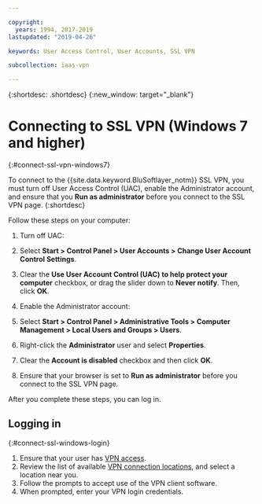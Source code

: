 ```yaml
---

copyright:
  years: 1994, 2017-2019
lastupdated: "2019-04-26"

keywords: User Access Control, User Accounts, SSL VPN

subcollection: iaas-vpn

---
```


{:shortdesc: .shortdesc}
{:new_window: target="_blank"}

# Connecting to SSL VPN (Windows 7 and higher)
{:#connect-ssl-vpn-windows7}

To connect to the {{site.data.keyword.BluSoftlayer_notm}} SSL VPN, you must turn off User Access Control (UAC), enable the Administrator account, and ensure that you **Run as administrator** before you connect to the SSL VPN page.
{:shortdesc}

Follow these steps on your computer:

1. Turn off UAC:


  1. Select **Start > Control Panel > User Accounts > Change User Account Control Settings**.

  2. Clear the **Use User Account Control (UAC) to help protect your computer** checkbox, or drag the slider down to **Never notify**. Then, click **OK**.



2. Enable the Administrator account:

  1. Select **Start > Control Panel > Administrative Tools > Computer Management > Local Users and Groups > Users**.

  2. Right-click the **Administrator** user and select **Properties**.

  3. Clear the **Account is disabled** checkbox and then click **OK**.


3. Ensure that your browser is set to **Run as administrator** before you connect to the SSL VPN page.



After you complete these steps, you can log in.

## Logging in
{:#connect-ssl-windows-login}

1. Ensure that your user has [VPN access](/docs/infrastructure/iaas-vpn?topic=VPN-activate-or-deacivate-ssl-vpn-access-for-a-user).
2. Review the list of available [VPN connection locations](/docs/iaas-vpn?topic=VPN-available-vpn-endpoints), and select a location near you.
3. Follow the prompts to accept use of the VPN client software.
4. When prompted, enter your VPN login credentials.
